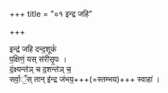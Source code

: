 +++
title = "०१ इन्द्र जहि"

+++

इन्द्र॑ जहि दन्द॒शूकं॑  
प॒क्षिणं॒ यस् स॑रीसृ॒पः ।  
दं॒क्ष्यन्त॑ञ् च द॒शन्त॑ञ् च॒  
सर्वा॒ँ॒स् तान् इ॑न्द्र जंभय॒+++(=स्तम्भय)+++ स्वाहा॑ ।  
